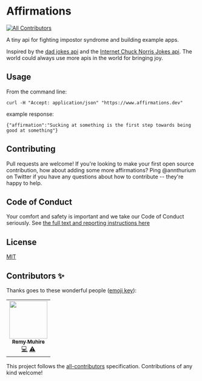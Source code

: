 # Affirmations
<!-- ALL-CONTRIBUTORS-BADGE:START - Do not remove or modify this section -->
[![All Contributors](https://img.shields.io/badge/all_contributors-1-orange.svg?style=flat-square)](#contributors-)
<!-- ALL-CONTRIBUTORS-BADGE:END -->

A tiny api for fighting impostor syndrome and building example apps.

Inspired by the [dad jokes api](https://icanhazdadjoke.com) and the [Internet Chuck Norris Jokes api](http://www.icndb.com/api/). The world could always use more apis in the world for bringing joy.

## Usage

From the command line:
```
curl -H "Accept: application/json" "https://www.affirmations.dev"
```
example response:
```
{"affirmation":"Sucking at something is the first step towards being good at something"}
```


## Contributing

Pull requests are welcome! If you're looking to make your first open source contribution, how about adding some more affirmations? Ping @annthurium on Twitter if you have any questions about how to contribute -- they're happy to help.

## Code of Conduct
Your comfort and safety is important and we take our Code of Conduct seriously. See [the full text and reporting instructions here](https://github.com/annthurium/affirmations/blob/master/CODE_OF_CONDUCT.md)

## License
[MIT](https://choosealicense.com/licenses/mit/)

## Contributors ✨

Thanks goes to these wonderful people ([emoji key](https://allcontributors.org/docs/en/emoji-key)):

<!-- ALL-CONTRIBUTORS-LIST:START - Do not remove or modify this section -->
<!-- prettier-ignore-start -->
<!-- markdownlint-disable -->
<table>
  <tr>
    <td align="center"><a href="https://twitter.com/kenessajr"><img src="https://avatars2.githubusercontent.com/u/5709541?v=4" width="100px;" alt=""/><br /><sub><b>Remy Muhire</b></sub></a><br /><a href="https://github.com/annthurium/affirmations/commits?author=kenessajr" title="Code">💻</a> <a href="https://github.com/annthurium/affirmations/commits?author=kenessajr" title="Tests">⚠️</a></td>
  </tr>
</table>

<!-- markdownlint-enable -->
<!-- prettier-ignore-end -->
<!-- ALL-CONTRIBUTORS-LIST:END -->

This project follows the [all-contributors](https://github.com/all-contributors/all-contributors) specification. Contributions of any kind welcome!